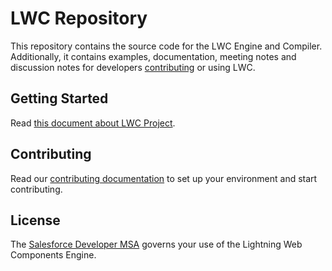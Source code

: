 # LWC Repository

This repository contains the source code for the LWC Engine and Compiler. Additionally, it contains examples, documentation, meeting notes and discussion notes for developers [contributing](CONTRIBUTING.md) or using LWC.

## Getting Started

Read [this document about LWC Project][project-philosophy].

## Contributing

Read our [contributing documentation](CONTRIBUTING.md) to set up your environment and start contributing.

## License

The [Salesforce Developer MSA](http://www.sfdcstatic.com/assets/pdf/misc/salesforce_Developer_MSA.pdf) governs your use of the Lightning Web Components Engine.

[project-philosophy]: https://docs.google.com/document/d/1tTUv-rGEnNFYteR7kSh-bpYe-CF12X-PrQoasIRTDOI/edit#heading=h.q2bg3fxu2csu
